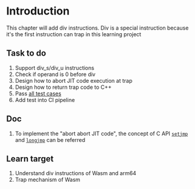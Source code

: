 # Introduction

This chapter will add div instructions. Div is a special instruction because it's the first instruction can trap in this learning project

## Task to do

1. Support div_s/div_u instructions
2. Check if operand is 0 before div
3. Design how to abort JIT code execution at trap
4. Design how to return trap code to C++
5. Pass [all test cases](./test)
6. Add test into CI pipeline

## Doc

1. To implement the "abort abort JIT code", the concept of C API [`setjmp`](https://github.com/lattera/glibc/blob/master/sysdeps/aarch64/setjmp.S) and [`longjmp`](https://github.com/lattera/glibc/blob/master/sysdeps/aarch64/__longjmp.S) can be referred

## Learn target

1. Understand div instructions of Wasm and arm64
2. Trap mechanism of Wasm
